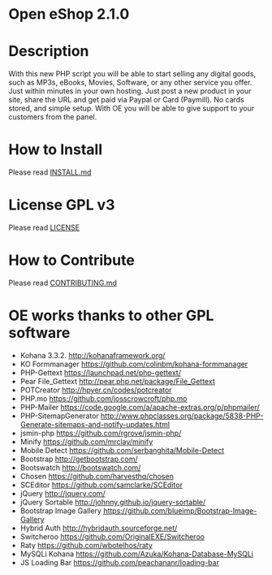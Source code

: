 #  Open eShop 2.1.0


# Description
With this new PHP script you will be able to start selling any digital goods, such as MP3s, eBooks, Movies, Software, or any other service you offer. Just within minutes in your own hosting. Just post a new product in your site, share the URL and get paid via Paypal or Card (Paymill). No cards stored, and simple setup. With OE you will be able to give support to your customers from the panel.


# How to Install
Please read [INSTALL.md](INSTALL.md)

# License GPL v3
Please read [LICENSE](LICENSE)

# How to Contribute
Please read [CONTRIBUTING.md](CONTRIBUTING.md)


# OE works thanks to other GPL software

* Kohana 3.3.2. http://kohanaframework.org/
* KO Formmanager https://github.com/colinbm/kohana-formmanager
* PHP-Gettext https://launchpad.net/php-gettext/
* Pear File_Gettext http://pear.php.net/package/File_Gettext
* POTCreator http://hpyer.cn/codes/potcreator
* PHP.mo https://github.com/josscrowcroft/php.mo
* PHP-Mailer https://code.google.com/a/apache-extras.org/p/phpmailer/
* PHP-SitemapGenerator http://www.phpclasses.org/package/5838-PHP-Generate-sitemaps-and-notify-updates.html
* jsmin-php https://github.com/rgrove/jsmin-php/
* Minify https://github.com/mrclay/minify
* Mobile Detect https://github.com/serbanghita/Mobile-Detect
* Bootstrap http://getbootstrap.com/
* Bootswatch http://bootswatch.com/
* Chosen https://github.com/harvesthq/chosen
* SCEditor https://github.com/samclarke/SCEditor
* jQuery http://jquery.com/
* jQuery Sortable http://johnny.github.io/jquery-sortable/
* Bootstrap Image Gallery https://github.com/blueimp/Bootstrap-Image-Gallery
* Hybrid Auth http://hybridauth.sourceforge.net/
* Switcheroo https://github.com/OriginalEXE/Switcheroo
* Raty https://github.com/wbotelhos/raty
* MySQLi Kohana https://github.com/Azuka/Kohana-Database-MySQLi
* JS Loading Bar https://github.com/peachananr/loading-bar